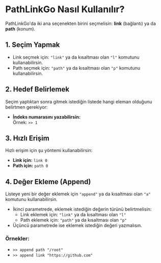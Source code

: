 # PathLinkGo Nasıl Kullanılır?

PathLinkGo'da iki ana seçenekten birini seçmelisin: **link** (bağlantı) ya da **path** (konum).

## 1. Seçim Yapmak
- Link seçmek için: `"link"` ya da kısaltması olan `"l"` komutunu kullanabilirsin.  
- Path seçmek için: `"path"` ya da kısaltması olan `"p"` komutunu kullanabilirsin.  

## 2. Hedef Belirlemek
Seçim yaptıktan sonra gitmek istediğin listede hangi eleman olduğunu belirtmen gerekiyor:  
- **İndeks numarasını yazabilirsin:**  
  Örnek: `>> 1`  

## 3. Hızlı Erişim
Hızlı erişim için şu yöntemi kullanabilirsin:  
- **Link için:** `link 0`  
- **Path için:** `path 0`  

## 4. Değer Ekleme (Append)
Listeye yeni bir değer eklemek için `"append"` ya da kısaltması olan `"a"` komutunu kullanabilirsin.
- İkinci parametrede, eklemek istediğin değerin türünü belirtmelisin:
    - Link eklemek için: `"link"` ya da kısaltması olan `"l"`
    - Path eklemek için: `"path"` ya da kısaltması olan `"p"`
- Üçüncü parametrede ise eklemek istediğin değeri yazmalısın.
    
### Örnekler:
- `>> append path "/root"`
- `>> append link "https://github.com"`